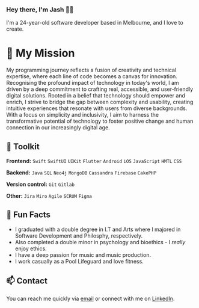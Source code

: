 ### Hey there, I'm Jash 👋🏽

I'm a 24-year-old software developer based in Melbourne, and I love to create.

# 🎯 My Mission
My programming journey reflects a fusion of creativity and technical expertise, where each line of code becomes a canvas for innovation. Recognising the profound impact of technology in today's world, I am driven by a deep commitment to crafting real, accessible, and user-friendly digital solutions. Rooted in a belief that technology should empower and enrich, I strive to bridge the gap between complexity and usability, creating intuitive experiences that resonate with users from diverse backgrounds. With a focus on simplicity and inclusivity, I aim to harness the transformative potential of technology to foster positive change and human connection in our increasingly digital age.

## 🔧 Toolkit
**Frontend:** `Swift` `SwiftUI` `UIKit`  `Flutter` `Android` `iOS` `JavaScript` `HMTL` `CSS`

**Backend:** `Java` `SQL` `Neo4j` `MongoDB` `Cassandra` `Firebase` `CakePHP`

**Version control:** `Git` `Gitlab`  

**Other:** `Jira` `Miro` `Agile` `SCRUM` `Figma`  

## 🤩 Fun Facts
* I graduated with a double degree in I.T and Arts where I majored in Software Development and Philosphy, respectively.
* Also completed a double minor in psychology and bioethics - I *really* enjoy ethics.
* I have a deep passion for music and music production.
* I work casually as a Pool Lifeguard and love fitness.

## 📫 Contact
You can reach me quickly via [email](mailto:jashan.kishore@gmail.com) or connect with me on [LinkedIn](https://www.linkedin.com/public-profile/settings?trk=d_flagship3_profile_self_view_public_profile).

<!--
**JashanKishore/jashankishore** is a ✨ _special_ ✨ repository because its `README.md` (this file) appears on your GitHub profile.

Here are some ideas to get you started:

- 🔭 I’m currently working on ...
- 🌱 I’m currently learning ...
- 👯 I’m looking to collaborate on ...
- 🤔 I’m looking for help with ...
- 💬 Ask me about ...
- 📫 How to reach me: ...
- 😄 Pronouns: ...
- ⚡ Fun fact: ...
-->
